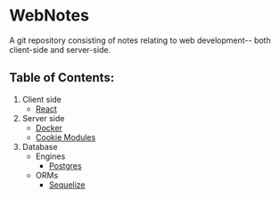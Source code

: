 # WebNotes

A git repository consisting of notes relating to web development-- both client-side and server-side.

## Table of Contents:

1. Client side
    - [React](client/react)
2. Server side
    - [Docker](server/docker)
    - [Cookie Modules](server/cookies)
3. Database
    - Engines
        - [Postgres](database/postgres)
    - ORMs
        - [Sequelize](database/sequelize)